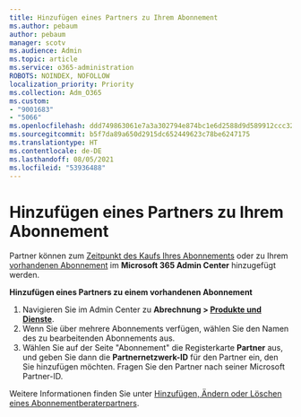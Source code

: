 ```yaml
---
title: Hinzufügen eines Partners zu Ihrem Abonnement
ms.author: pebaum
author: pebaum
manager: scotv
ms.audience: Admin
ms.topic: article
ms.service: o365-administration
ROBOTS: NOINDEX, NOFOLLOW
localization_priority: Priority
ms.collection: Adm_O365
ms.custom:
- "9001683"
- "5066"
ms.openlocfilehash: ddd749863061e7a3a302794e874bc1e6d2588d9d589912ccc32eb37cd953d406
ms.sourcegitcommit: b5f7da89a650d2915dc652449623c78be6247175
ms.translationtype: HT
ms.contentlocale: de-DE
ms.lasthandoff: 08/05/2021
ms.locfileid: "53936488"
---
```

# <a name="add-a-partner-to-your-subscription"></a>Hinzufügen eines Partners zu Ihrem Abonnement

Partner können zum [Zeitpunkt des Kaufs Ihres Abonnements](https://docs.microsoft.com/microsoft-365/admin/misc/add-partner?view=o365-worldwide#add-a-partner-at-the-time-of-purchase) oder zu Ihrem [vorhandenen Abonnement](https://docs.microsoft.com/microsoft-365/admin/misc/add-partner?view=o365-worldwide#add-a-partner-to-an-existing-subscription) im **Microsoft 365 Admin Center** hinzugefügt werden.

**Hinzufügen eines Partners zu einem vorhandenen Abonnement**

1. Navigieren Sie im Admin Center zu **Abrechnung > [Produkte und Dienste](https://go.microsoft.com/fwlink/p/?linkid=842054)**. 
2. Wenn Sie über mehrere Abonnements verfügen, wählen Sie den Namen des zu bearbeitenden Abonnements aus. 
3. Wählen Sie auf der Seite "Abonnement" die Registerkarte **Partner** aus, und geben Sie dann die **Partnernetzwerk-ID** für den Partner ein, den Sie hinzufügen möchten. Fragen Sie den Partner nach seiner Microsoft Partner-ID. 

Weitere Informationen finden Sie unter [Hinzufügen, Ändern oder Löschen eines Abonnementberaterpartners](https://docs.microsoft.com/microsoft-365/admin/misc/add-partner). 
